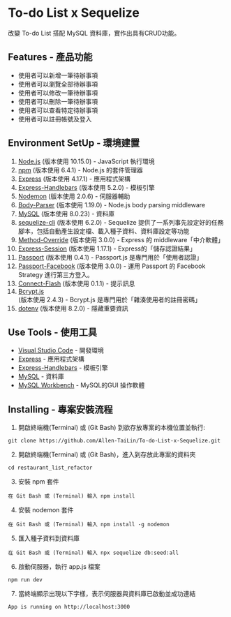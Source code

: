 # To-do List x Sequelize

改變 To-do List 搭配 MySQL 資料庫，實作出具有CRUD功能。

## Features - 產品功能

- 使用者可以新增一筆待辦事項
- 使用者可以瀏覽全部待辦事項 
- 使用者可以修改一筆待辦事項
- 使用者可以刪除一筆待辦事項  
- 使用者可以查看特定待辦事項
- 使用者可以註冊帳號及登入

## Environment SetUp - 環境建置

1. [Node.js](https://nodejs.org/en/) (版本使用 10.15.0) - JavaScript 執行環境
2. [npm](https://nodejs.org/en/) (版本使用 6.4.1) - Node.js 的套件管理器
3. [Express](https://www.npmjs.com/package/express) (版本使用 4.17.1) - 應用程式架構
4. [Express-Handlebars](https://www.npmjs.com/package/express-handlebars) (版本使用 5.2.0) - 模板引擎
5. [Nodemon](https://www.npmjs.com/package/nodemon) (版本使用 2.0.6) - 伺服器輔助
6. [Body-Parser](https://www.npmjs.com/package/body-parser) (版本使用 1.19.0) - Node.js body parsing middleware
7. [MySQL](https://dev.mysql.com/downloads/windows/installer/) (版本使用 8.0.23) - 資料庫
8. [sequelize-cli](https://www.npmjs.com/package/mongoose) (版本使用 6.2.0) - Sequelize 提供了一系列事先設定好的任務腳本，包括自動產生設定檔、載入種子資料、資料庫設定等功能
9. [Method-Override](https://www.npmjs.com/package/method-override) (版本使用 3.0.0) - Express 的 middleware「中介軟體」
10. [Express-Session](https://www.npmjs.com/package/express-session) (版本使用 1.17.1) - Express的「儲存認證結果」
11. [Passport](https://www.npmjs.com/package/passport) (版本使用 0.4.1) - Passport.js 是專門用於「使用者認證」
12. [Passport-Facebook](https://www.npmjs.com/package/passport-facebook) (版本使用 3.0.0) - 運用 Passport 的 Facebook Strategy 進行第三方登入。
13. [Connect-Flash](https://www.npmjs.com/package/connect-flash) (版本使用 0.1.1) - 提示訊息
14. [Bcrypt.js](https://www.npmjs.com/package/bcryptjs) (版本使用 2.4.3) -  Bcrypt.js 是專門用於「雜湊使用者的註冊密碼」
15. [dotenv](https://www.npmjs.com/package/dotenv) (版本使用 8.2.0) -  隱藏重要資訊

## Use Tools - 使用工具

- [Visual Studio Code](https://visualstudio.microsoft.com/zh-hant/) - 開發環境
- [Express](https://www.npmjs.com/package/express) - 應用程式架構
- [Express-Handlebars](https://www.npmjs.com/package/express-handlebars) - 模板引擎
- [MySQL](https://dev.mysql.com/) - 資料庫
- [MySQL Workbench](https://www.mysql.com/products/workbench/) - MySQL的GUI 操作軟體

## Installing - 專案安裝流程

1. 開啟終端機(Terminal) 或 (Git Bash) 到欲存放專案的本機位置並執行:

```
git clone https://github.com/Allen-TaiLin/To-do-List-x-Sequelize.git
```

2. 開啟終端機(Terminal) 或 (Git Bash)，進入到存放此專案的資料夾

```
cd restaurant_list_refactor
```

3. 安裝 npm 套件

```
在 Git Bash 或 (Terminal) 輸入 npm install
```

4. 安裝 nodemon 套件

```
在 Git Bash 或 (Terminal) 輸入 npm install -g nodemon
```

5. 匯入種子資料到資料庫

```
在 Git Bash 或 (Terminal) 輸入 npx sequelize db:seed:all
```

6. 啟動伺服器，執行 app.js 檔案

```
npm run dev
```

7. 當終端顯示出現以下字樣，表示伺服器與資料庫已啟動並成功連結

```
App is running on http://localhost:3000
```



